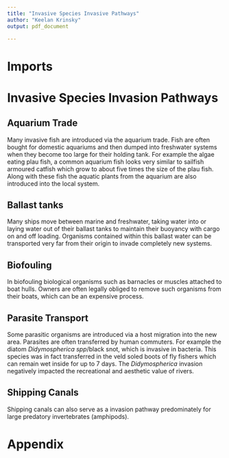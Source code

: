 ```yaml
---
title: "Invasive Species Invasive Pathways"
author: "Keelan Krinsky"
output: pdf_document

---
```


# Imports
# Invasive Species Invasion Pathways

## Aquarium Trade
Many invasive fish are introduced via the aquarium trade. Fish are often bought for domestic aquariums and then dumped into freshwater systems when they become too large for their holding tank. For example the algae eating plau fish, a common aquarium fish looks very similar to sailfish armoured catfish which grow to about five times the size of the plau fish. Along with these fish the aquatic plants from the aquarium are also introduced into the local system. 

## Ballast tanks
Many ships move between marine and freshwater, taking water into or laying water out of their ballast tanks to maintain their buoyancy with cargo on and off loading. Organisms contained within this ballast water can be transported very far from their origin to invade completely new systems. 

## Biofouling
In biofouling biological organisms such as barnacles or muscles attached to boat hulls. Owners are often legally obliged to remove such organisms from their boats, which can be an expensive process. 

## Parasite Transport
Some parasitic organisms are introduced via a host migration into the new area. Parasites are often transferred by human commuters. For example the diatom _Didymospherica spp_/black snot, which is invasive in bacteria. This species was in fact transferred in the veld soled boots of fly fishers which can remain wet inside for up to 7 days. The _Didymospherica_  invasion negatively impacted the recreational and aesthetic value of rivers. 

## Shipping Canals
Shipping canals can also serve as a invasion pathway predominately for large predatory invertebrates (amphipods).



# Appendix

